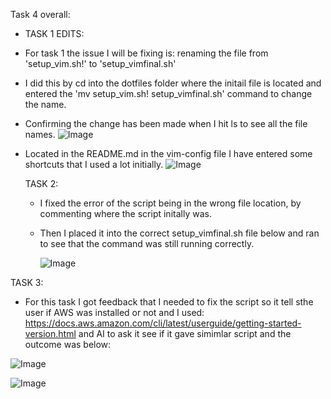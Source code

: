 Task 4 overall:
+ TASK 1 EDITS:
+ For task 1 the issue I will be fixing is: renaming the file from 'setup_vim.sh!' to 'setup_vimfinal.sh'
+ I did this by cd into the dotfiles folder where the initail file is located and entered the 'mv setup_vim.sh\! setup_vimfinal.sh' command to change the name.
+ Confirming the change has been made when I hit ls to see all the file names.
  ![Image](https://github.com/user-attachments/assets/3f98b11e-22a7-4cd2-aee6-7ecfb2661dec) 

+ Located in the README.md in the vim-config file I have entered some shortcuts that I used a lot initially.
  ![Image](https://github.com/user-attachments/assets/87c827c9-5751-479d-8cac-696f592492a6)

  TASK 2:
  + I fixed the error of the script being in the wrong file location, by commenting where the script initally was.
  + Then I placed it into the correct setup_vimfinal.sh file below and ran to see that the command was still running correctly.

    ![Image](https://github.com/user-attachments/assets/7eedba4d-d938-41c3-a582-36b14ea51df1)

TASK 3:
+ For this task I got feedback that I needed to fix the script so it tell sthe user if AWS was installed or not and I used: https://docs.aws.amazon.com/cli/latest/userguide/getting-started-version.html and AI to ask it see if it gave simimlar script and the outcome was below:

![Image](https://github.com/user-attachments/assets/25ab6286-9552-4070-b31a-a613f9d15026)

![Image](https://github.com/user-attachments/assets/f094b80f-cea9-4085-9119-00d70f815c9a)
